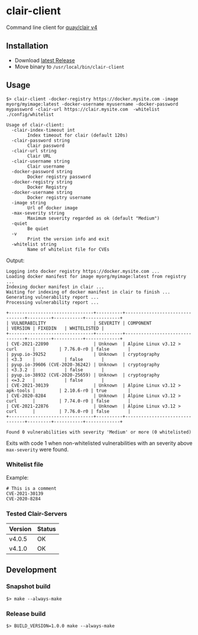 # clair-client
Command line client for [quay/clair v4](https://github.com/quay/clair/)

## Installation
* Download [latest Release](https://github.com/indece-official/clair-client/releases/latest)
* Move binary to `/usr/local/bin/clair-client`

## Usage
```
$> clair-client -docker-registry https://docker.mysite.com -image myorg/myimage:latest -docker-username myusername -docker-password mypassword -clair-url https://clair.mysite.com  -whitelist ./config/whitelist
```

```
Usage of clair-client:
  -clair-index-timeout int
        Index timeout for clair (default 120s)
  -clair-password string
        Clair password
  -clair-url string
        Clair URL
  -clair-username string
        Clair username
  -docker-password string
        Docker registry password
  -docker-registry string
        Docker Registry
  -docker-username string
        Docker registry username
  -image string
        Url of docker image
  -max-severity string
        Maximum severity regarded as ok (default "Medium")
  -quiet
        Be quiet
  -v    
        Print the version info and exit
  -whitelist string
        Name of whitelist file for CVEs
```

Output:
```
Logging into docker registry https://docker.mysite.com ...
Loading docker manifest for image myorg/myimage:latest from registry ...
Indexing docker manifest in clair ...
Waiting for indexing of docker manifest in clair to finish ...
Generating vulnerability report ...
Processing vulnerability report ...

+--------------------------------+----------+--------------------------------+---------+-----------+-------------+
| VULNERABILITY                  | SEVERITY | COMPONENT                      | VERSION | FIXEDIN   | WHITELISTED |
+--------------------------------+----------+--------------------------------+---------+-----------+-------------+
| CVE-2021-22890                 | Unknown  | Alpine Linux v3.12 > curl      |         | 7.76.0-r0 | false       |
| pyup.io-39252                  | Unknown  | cryptography                   | <3.3    |           | false       |
| pyup.io-39606 (CVE-2020-36242) | Unknown  | cryptography                   | <3.3.2  |           | false       |
| pyup.io-38932 (CVE-2020-25659) | Unknown  | cryptography                   | <=3.2   |           | false       |
| CVE-2021-30139                 | Unknown  | Alpine Linux v3.12 > apk-tools |         | 2.10.6-r0 | true        |
| CVE-2020-8284                  | Unknown  | Alpine Linux v3.12 > curl      |         | 7.74.0-r0 | false       |
| CVE-2021-22876                 | Unknown  | Alpine Linux v3.12 > curl      |         | 7.76.0-r0 | false       |
+--------------------------------+----------+--------------------------------+---------+-----------+-------------+

Found 0 vulnerabilities with severity 'Medium' or more (0 whitelisted)

```

Exits with code 1 when non-whitelisted vulnerabilities with an severity above `max-severity` were found.

### Whitelist file
Example:

```
# This is a comment
CVE-2021-30139
CVE-2020-8284
```

### Tested Clair-Servers
| Version | Status |
| --- | --- |
| v4.0.5 | OK |
| v4.1.0 | OK |

## Development
### Snapshot build

```
$> make --always-make
```

### Release build

```
$> BUILD_VERSION=1.0.0 make --always-make
```